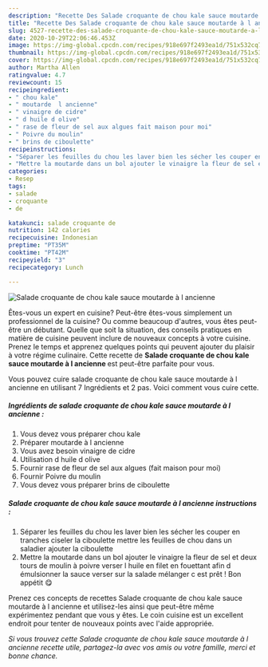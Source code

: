 ```yaml
---
description: "Recette Des Salade croquante de chou kale sauce moutarde à l ancienne"
title: "Recette Des Salade croquante de chou kale sauce moutarde à l ancienne"
slug: 4527-recette-des-salade-croquante-de-chou-kale-sauce-moutarde-a-l-ancienne
date: 2020-10-29T22:06:46.453Z
image: https://img-global.cpcdn.com/recipes/918e697f2493ea1d/751x532cq70/salade-croquante-de-chou-kale-sauce-moutarde-a-l-ancienne-photo-principale-de-la-recette.jpg
thumbnail: https://img-global.cpcdn.com/recipes/918e697f2493ea1d/751x532cq70/salade-croquante-de-chou-kale-sauce-moutarde-a-l-ancienne-photo-principale-de-la-recette.jpg
cover: https://img-global.cpcdn.com/recipes/918e697f2493ea1d/751x532cq70/salade-croquante-de-chou-kale-sauce-moutarde-a-l-ancienne-photo-principale-de-la-recette.jpg
author: Martha Allen
ratingvalue: 4.7
reviewcount: 15
recipeingredient:
- " chou kale"
- " moutarde  l ancienne"
- " vinaigre de cidre"
- " d huile d olive"
- " rase de fleur de sel aux algues fait maison pour moi"
- " Poivre du moulin"
- " brins de ciboulette"
recipeinstructions:
- "Séparer les feuilles du chou les laver bien les sécher les couper en tranches ciseler la ciboulette mettre les feuilles de chou dans un saladier ajouter la ciboulette"
- "Mettre la moutarde dans un bol ajouter le vinaigre la fleur de sel et deux tours de moulin à poivre verser l huile en filet en fouettant afin d émulsionner la sauce verser sur la salade mélanger c est prêt ! Bon appétit 😋"
categories:
- Resep
tags:
- salade
- croquante
- de

katakunci: salade croquante de 
nutrition: 142 calories
recipecuisine: Indonesian
preptime: "PT35M"
cooktime: "PT42M"
recipeyield: "3"
recipecategory: Lunch

---
```



![Salade croquante de chou kale sauce moutarde à l ancienne](https://img-global.cpcdn.com/recipes/918e697f2493ea1d/751x532cq70/salade-croquante-de-chou-kale-sauce-moutarde-a-l-ancienne-photo-principale-de-la-recette.jpg)

Êtes-vous un expert en cuisine? Peut-être êtes-vous simplement un professionnel de la cuisine? Ou comme beaucoup d'autres, vous êtes peut-être un débutant. Quelle que soit la situation, des conseils pratiques en matière de cuisine peuvent inclure de nouveaux concepts à votre cuisine. Prenez le temps et apprenez quelques points qui peuvent ajouter du plaisir à votre régime culinaire. Cette recette de <strong> Salade croquante de chou kale sauce moutarde à l ancienne </strong> est peut-être parfaite pour vous.

<!--inarticleads1-->

Vous pouvez cuire salade croquante de chou kale sauce moutarde à l ancienne en utilisant 7 Ingrédients et 2 pas. Voici comment vous cuire cette.

##### Ingrédients de salade croquante de chou kale sauce moutarde à l ancienne :

1. Vous devez vous préparer  chou kale
1. Préparer  moutarde à l ancienne
1. Vous avez besoin  vinaigre de cidre
1. Utilisation  d huile d olive
1. Fournir  rase de fleur de sel aux algues (fait maison pour moi)
1. Fournir  Poivre du moulin
1. Vous devez vous préparer  brins de ciboulette




<!--inarticleads2-->

##### Salade croquante de chou kale sauce moutarde à l ancienne instructions :

1. Séparer les feuilles du chou les laver bien les sécher les couper en tranches ciseler la ciboulette mettre les feuilles de chou dans un saladier ajouter la ciboulette
1. Mettre la moutarde dans un bol ajouter le vinaigre la fleur de sel et deux tours de moulin à poivre verser l huile en filet en fouettant afin d émulsionner la sauce verser sur la salade mélanger c est prêt ! Bon appétit 😋




<!--inarticleads1-->

<p>
Prenez ces concepts de recettes Salade croquante de chou kale sauce moutarde à l ancienne et utilisez-les ainsi que peut-être même expérimentez pendant que vous y êtes. Le coin cuisine est un excellent endroit pour tenter de nouveaux points avec l'aide appropriée.
</p>

<p>
<i>Si vous trouvez cette Salade croquante de chou kale sauce moutarde à l ancienne recette utile, partagez-la avec vos amis ou votre famille, merci et bonne chance.</i>
</p>
